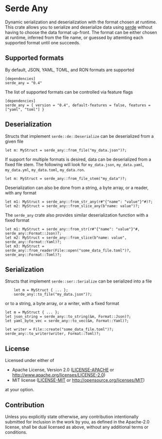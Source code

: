 # Serde Any

Dynamic serialization and deserialization with the format chosen at runtime.
This crate allows you to serialize and deserialize data using [serde](https://serde.rs/) without having to choose the data format up-front.
The format can be either chosen at runtime, inferred from the file name, or guessed by attemting each supported format until one succeeds.

## Supported formats

By default, JSON, YAML, TOML, and RON formats are supported

```
[dependencies]
serde_any = "0.4"
```

The list of supported formats can be controlled via feature flags

```
[dependencies]
serde_any = { version = "0.4", default-features = false, features = ["yaml", "toml"] }
```

## Deserialization

Structs that implement `serde::de::Deserialize` can be deserialized from a given file

```
let m: MyStruct = serde_any::from_file("my_data.json")?;
```

If support for multiple formats is desired, data can be deserialized from a fixed file stem.
The following will look for `my_data.json`, `my_data.yaml`, `my_data.yml`, `my_data.toml`, `my_data.ron`.

```
let m: MyStruct = serde_any::from_file_stem("my_data")?;
```

Deserialization can also be done from a string, a byte array, or a reader, with any format

```
let m1: MyStruct = serde_any::from_str_any(r#"{"name": "value"}"#)?;
let m2: MyStruct = serde_any::from_slice_any(b"name: value")?;
```

The `serde_any` crate also provides similar deserialization function with a fixed format

```
let m1: MyStruct = serde_any::from_str(r#"{"name": "value"}"#, serde_any::Format::Json)?;
let m2: MyStruct = serde_any::from_slice(b"name: value", serde_any::Format::Yaml)?;
let m3: MyStruct = serde_any::from_reader(File::open("some_data_file.toml")?, serde_any::Format::Toml)?;
```

## Serialization

Structs that implement `serde::ser::Serialize` can be serialized into a file

```
    let m = MyStruct { ... };
    serde_any::to_file("my_data.json")?;
```

or to a string, a byte array, or a writer, with a fixed format


```
let m = MyStruct { ... };
let json_string = serde_any::to_string(&m, Format::Json)?;
let yaml_byte_vec = serde_any::to_vec(&m, Format::Yaml)?;

let writer = File::create("some_data_file.toml")?;
serde_any::to_writer(writer, Format::Toml)?;
```

## License

Licensed under either of

 * Apache License, Version 2.0
   ([LICENSE-APACHE](LICENSE-APACHE) or http://www.apache.org/licenses/LICENSE-2.0)
 * MIT license
   ([LICENSE-MIT](LICENSE-MIT) or http://opensource.org/licenses/MIT)

at your option.

## Contribution

Unless you explicitly state otherwise, any contribution intentionally submitted
for inclusion in the work by you, as defined in the Apache-2.0 license, shall be
dual licensed as above, without any additional terms or conditions.
